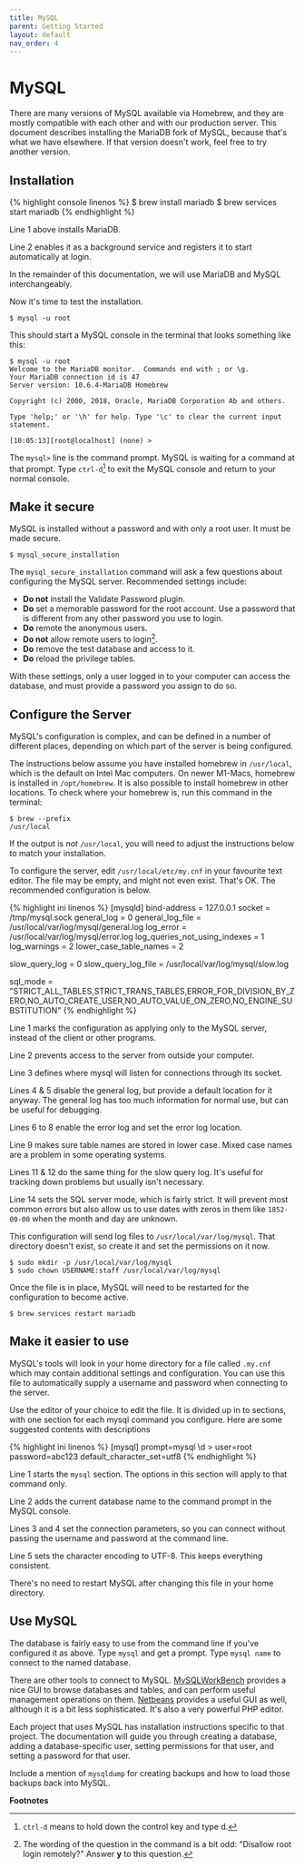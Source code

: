 ```yaml
---
title: MySQL
parent: Getting Started
layout: default
nav_order: 4
---
```


# MySQL

There are many versions of MySQL available via Homebrew, and they are
mostly compatible with each other and with our production server. This
document describes installing the MariaDB fork of MySQL, because that's 
what we have elsewhere. If that version doesn't work, feel free to try 
another version. 

## Installation

{% highlight console linenos %}
$ brew install mariadb
$ brew services start mariadb
{% endhighlight %}

Line 1 above installs MariaDB.

Line 2 enables it as a background service and registers it to start
automatically at login.

In the remainder of this documentation, we will use MariaDB
and MySQL interchangeably.

Now it's time to test the installation.

``` console
$ mysql -u root
```

This should start a MySQL console in the terminal that looks something
like this:

```console
$ mysql -u root
Welcome to the MariaDB monitor.  Commands end with ; or \g.
Your MariaDB connection id is 47
Server version: 10.6.4-MariaDB Homebrew
  
Copyright (c) 2000, 2018, Oracle, MariaDB Corporation Ab and others.
   
Type 'help;' or '\h' for help. Type '\c' to clear the current input statement.
    
[10:05:13][root@localhost] (none) >
```


The `mysql>` line is the command prompt. MySQL is waiting for a command
at that prompt. Type `ctrl-d`[^1] to exit the MySQL console and return to
your normal console.

## Make it secure

MySQL is installed without a password and with only a root user. It must
be made secure.

``` console
$ mysql_secure_installation
```

The `mysql_secure_installation` command will ask a few questions about
configuring the MySQL server. Recommended settings include:

 -   **Do not** install the Validate Password plugin.
 -   **Do** set a memorable password for the root account. Use a  password that is different from any other password you use to login.
 -   **Do** remote the anonymous users.
 -   **Do not** allow remote users to login[^2].
 -   **Do** remove the test database and access to it.
 -   **Do** reload the privilege tables.

With these settings, only a user logged in to your computer can access
the database, and must provide a password you assign to do so.

## Configure the Server

MySQL's configuration is complex, and can be defined in a number of
different places, depending on which part of the server is being
configured.

<div class="sidebar">

The instructions below assume you have installed
homebrew in `/usr/local`, which is the default on Intel Mac computers. On
newer M1-Macs, homebrew is installed in `/opt/homebrew`. It is also possible
to install homebrew in other locations. To check where your homebrew is, run
this command in the terminal:

```shell
$ brew --prefix
/usr/local
```

If the output is _not_ `/usr/local`, you will need to adjust the
instructions below to match your installation.

</div>

To configure the server, edit `/usr/local/etc/my.cnf` in your favourite
text editor. The file may be empty, and might not even exist. That's OK.
The recommended configuration is below.

{% highlight ini linenos %}
[mysqld]
bind-address = 127.0.0.1
socket = /tmp/mysql.sock
general_log = 0
general_log_file = /usr/local/var/log/mysql/general.log
log_error = /usr/local/var/log/mysql/error.log
log_queries_not_using_indexes = 1
log_warnings = 2
lower_case_table_names = 2

slow_query_log = 0
slow_query_log_file = /usr/local/var/log/mysql/slow.log

sql_mode = "STRICT_ALL_TABLES,STRICT_TRANS_TABLES,ERROR_FOR_DIVISION_BY_ZERO,NO_AUTO_CREATE_USER,NO_AUTO_VALUE_ON_ZERO,NO_ENGINE_SUBSTITUTION"
{% endhighlight %}

Line 1 marks the configuration as applying only to the MySQL server,
instead of the client or other programs.

Line 2 prevents access to the server from outside your computer.

Line 3 defines where mysql will listen for connections through its
socket.

Lines 4 & 5 disable the general log, but provide a default location for
it anyway. The general log has too much information for normal use, but
can be useful for debugging.

Lines 6 to 8 enable the error log and set the error log location.

Line 9 makes sure table names are stored in lower case. Mixed case names
are a problem in some operating systems.

Lines 11 & 12 do the same thing for the slow query log. It's useful for
tracking down problems but usually isn't necessary.

Line 14 sets the SQL server mode, which is fairly strict. It will
prevent most common errors but also allow us to use dates with zeros in
them like `1852-00-00` when the month and day are unknown.

This configuration will send log files to `/usr/local/var/log/mysql`. That
directory doesn't exist, so create it and set the permissions on it now.

``` console
$ sudo mkdir -p /usr/local/var/log/mysql
$ sudo chown USERNAME:staff /usr/local/var/log/mysql
```

Once the file is in place, MySQL will need to be restarted for the
configuration to become active.

``` console
$ brew services restart mariadb
```

## Make it easier to use

MySQL's tools will look in your home directory for a file called
`.my.cnf` which may contain additional settings and configuration. You
can use this file to automatically supply a username and password when
connecting to the server.

Use the editor of your choice to edit the file. It is divided up in to
sections, with one section for each mysql command you configure. Here
are some suggested contents with descriptions

{% highlight ini linenos %}
[mysql]
prompt=mysql \d >
user=root
password=abc123
default_character_set=utf8
{% endhighlight %}

Line 1 starts the `mysql` section. The options in this section will
apply to that command only.

Line 2 adds the current database name to the command prompt in the MySQL
console.

Lines 3 and 4 set the connection parameters, so you can connect without
passing the username and password at the command line.

Line 5 sets the character encoding to UTF-8. This keeps everything consistent.

There's no need to restart MySQL after changing this file in your home
directory.

## Use MySQL

The database is fairly easy to use from the command line if you've
configured it as above. Type `mysql` and get a prompt. Type `mysql name`
to connect to the named database.

There are other tools to connect to MySQL.
[MySQLWorkBench](https://www.mysql.com/products/workbench/) provides a
nice GUI to browse databases and tables, and can perform useful
management operations on them.
[Netbeans](https://netbeans.org/projects/www/) provides a useful GUI as
well, although it is a bit less sophisticated. It's also a very powerful
PHP editor.

Each project that uses MySQL has installation instructions specific to
that project. The documentation will guide you through creating a
database, adding a database-specific user, setting permissions for that
user, and setting a password for that user.

<div class="todo">

Include a mention of `mysqldump` for creating backups and how to load
those backups back into MySQL.

</div>

**Footnotes**

[^1]: 
    `ctrl-d` means to hold down the control key and type d.

[^2]: 
    The wording of the question in the command is a bit odd:
    "Disallow root login remotely?" Answer **y** to this question.
